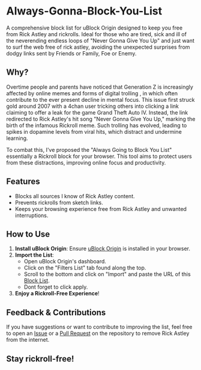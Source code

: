# Always-Gonna-Block-You-List

A comprehensive block list for uBlock Origin designed to keep you free from Rick Astley and rickrolls. Ideal for those who are tired, sick and ill of the neverending endless loops of "Never Gonna Give You Up" and just want to surf the web free of rick astley, avoiding the unexpected surprises from dodgy links sent by Friends or Family, Foe or Enemy.

## Why?  

Overtime people and parents have noticed that Generation Z is increasingly affected by online memes and forms of digital trolling , in which often contribute to the ever present decline in mental focus. This issue first struck gold around 2007 with a 4chan user tricking others into clicking a link claiming to offer a leak for the game Grand Theft Auto IV. Instead, the link redirected to Rick Astley's hit song "Never Gonna Give You Up," marking the birth of the infamous Rickroll meme. Such trolling has evolved, leading to spikes in dopamine levels from viral hits, which distract and undermine learning.

To combat this, I've proposed the "Always Going to Block You List" essentially a Rickroll block for your browser. This tool aims to protect users from these distractions, improving online focus and productivity.

## Features
- Blocks all sources I know of Rick Astley content.
- Prevents rickrolls from sketch links.
- Keeps your browsing experience free from Rick Astley and unwanted interruptions.

## How to Use
1. **Install uBlock Origin**: Ensure [uBlock Origin](https://ublockorigin.com/) is installed in your browser.
2. **Import the List**:
   - Open uBlock Origin's dashboard.
   - Click on the "Filters List" tab found along the top.
   - Scroll to the bottom and click on "Import" and paste the URL of this [Block List](https://raw.githubusercontent.com/PrimeMonket/Always-Gonna-Block-You-List/main/RickAstley-Blocker.txt).
   - Dont forget to click apply.
3. **Enjoy a Rickroll-Free Experience**!

## Feedback & Contributions
If you have suggestions or want to contribute to improving the list, feel free to open an [Issue](https://github.com/PrimeMonket/Always-Gonna-Block-You-List/issues) or a [Pull Request](https://github.com/PrimeMonket/Always-Gonna-Block-You-List/pulls) on the repository to remove Rick Astley from the internet.

## Stay rickroll-free!
